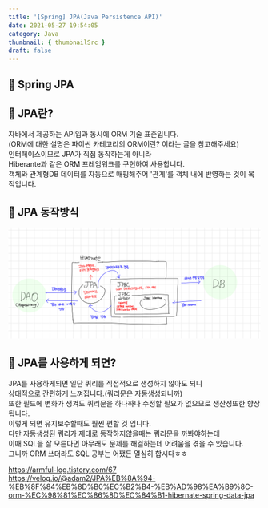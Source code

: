 ```yaml
---
title: '[Spring] JPA(Java Persistence API)'
date: 2021-05-27 19:54:05
category: Java
thumbnail: { thumbnailSrc }
draft: false
---
```

## 🌟 Spring JPA


## 🎯 JPA란?
자바에서 제공하는 API임과 동시에 ORM 기술 표준입니다.<br>
(ORM에 대한 설명은 파이썬 카테고리의 ORM이란? 이라는 글을 참고해주세요)<br>
인터페이스이므로 JPA가 직접 동작하는게 아니라 <br>
Hiberante과 같은 ORM 프레임워크를 구현하여 사용합니다.<br>
객체와 관계형DB 데이터를 자동으로 매핑해주어 '관계'를 객체 내에 반영하는 것이 목적입니다.<br>


## 🎯 JPA 동작방식
![img](../../assets/images/0525TIL_img.jpeg)



## 🎯 JPA를 사용하게 되면?
JPA를 사용하게되면 일단 쿼리를 직접적으로 생성하지 않아도 되니<br> 
상대적으로 간편하게 느껴집니다.(쿼리문은 자동생성되니까)<br>
또한 필드에 변화가 생겨도 쿼리문을 하나하나 수정할 필요가 없으므로 생산성또한 향상됩니다.<br> 이렇게 되면 유지보수할때도 훨씬 편할 것 입니다.<br> 
다만 자동생성된 쿼리가 제대로 동작하지않을때는 쿼리문을 까봐야하는데<br> 
이때 SQL을 잘 모른다면 아무래도 문제를 해결하는데 어려움을 겪을 수 있습니다.<br> 
그니까 ORM 쓰더라도 SQL 공부는 어쨌든 열심히 합시다ㅎㅎ<br> 


https://armful-log.tistory.com/67
https://velog.io/@adam2/JPA%EB%8A%94-%EB%8F%84%EB%8D%B0%EC%B2%B4-%EB%AD%98%EA%B9%8C-orm-%EC%98%81%EC%86%8D%EC%84%B1-hibernate-spring-data-jpa
